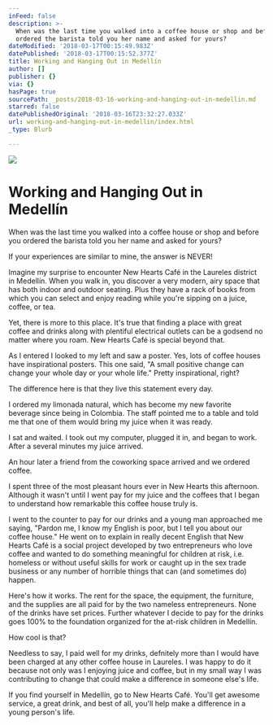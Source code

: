 ```yaml
---
inFeed: false
description: >-
  When was the last time you walked into a coffee house or shop and before you
  ordered the barista told you her name and asked for yours?
dateModified: '2018-03-17T00:15:49.983Z'
datePublished: '2018-03-17T00:15:52.377Z'
title: Working and Hanging Out in Medellín
author: []
publisher: {}
via: {}
hasPage: true
sourcePath: _posts/2018-03-16-working-and-hanging-out-in-medellin.md
starred: false
datePublishedOriginal: '2018-03-16T23:32:27.033Z'
url: working-and-hanging-out-in-medellin/index.html
_type: Blurb

---
```

![](https://the-grid-user-content.s3-us-west-2.amazonaws.com/cf1feb4a-de01-4d27-b409-b555e27956d6.png)

# Working and Hanging Out in Medellín

When was the last time you walked into a coffee house or shop and before you ordered the barista told you her name and asked for yours?

If your experiences are similar to mine, the answer is NEVER!

Imagine my surprise to encounter New Hearts Café in the Laureles district in Medellín. When you walk in, you discover a very modern, airy space that has both indoor and outdoor seating. Plus they have a rack of books from which you can select and enjoy reading while you're sipping on a juice, coffee, or tea.

Yet, there is more to this place. It's true that finding a place with great coffee and drinks along with plentiful electrical outlets can be a godsend no matter where you roam. New Hearts Café is special beyond that.

As I entered I looked to my left and saw a poster. Yes, lots of coffee houses have inspirational posters. This one said, "A small positive change can change your whole day or your whole life." Pretty inspirational, right?

The difference here is that they live this statement every day.

I ordered my limonada natural, which has become my new favorite beverage since being in Colombia. The staff pointed me to a table and told me that one of them would bring my juice when it was ready.

I sat and waited. I took out my computer, plugged it in, and began to work. After a several minutes my juice arrived.

An hour later a friend from the coworking space arrived and we ordered coffee.

I spent three of the most pleasant hours ever in New Hearts this afternoon. Although it wasn't until I went pay for my juice and the coffees that I began to understand how remarkable this coffee house truly is.

I went to the counter to pay for our drinks and a young man approached me saying, "Pardon me, I know my English is poor, but I tell you about our coffee house." He went on to explain in really decent English that New Hearts Café is a social project developed by two entrepreneurs who love coffee and wanted to do something meaningful for children at risk, i.e. homeless or without useful skills for work or caught up in the sex trade business or any number of horrible things that can (and sometimes do) happen.

Here's how it works. The rent for the space, the equipment, the furniture, and the supplies are all paid for by the two nameless entrepreneurs. None of the drinks have set prices. Further whatever I decide to pay for the drinks goes 100% to the foundation organized for the at-risk children in Medellín.

How cool is that?

Needless to say, I paid well for my drinks, defnitely more than I would have been charged at any other coffee house in Laureles. I was happy to do it because not only was I enjoying juice and coffee, but in my small way I was contributing to change that could make a difference in someone else's life.

If you find yourself in Medellín, go to New Hearts Café. You'll get awesome service, a great drink, and best of all, you'll help make a difference in a young person's life.
